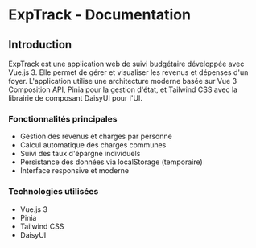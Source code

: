 # ExpTrack - Documentation

## Introduction

ExpTrack est une application web de suivi budgétaire développée avec Vue.js 3. Elle permet de gérer et visualiser les revenus et dépenses d'un foyer.
L'application utilise une architecture moderne basée sur Vue 3 Composition API, Pinia pour la gestion d'état, et Tailwind CSS avec la librairie de composant DaisyUI pour l'UI.

### Fonctionnalités principales

-   Gestion des revenus et charges par personne
-   Calcul automatique des charges communes
-   Suivi des taux d'épargne individuels
-   Persistance des données via localStorage (temporaire)
-   Interface responsive et moderne

### Technologies utilisées

-   Vue.js 3
-   Pinia
-   Tailwind CSS
-   DaisyUI
